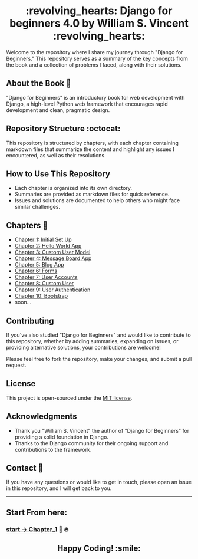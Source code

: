 <h1 align='center'>:revolving_hearts: Django for beginners 4.0 by William S. Vincent :revolving_hearts:</h1>

Welcome to the repository where I share my journey through "Django for Beginners." This repository serves as a summary of the key concepts from the book and a collection of problems I faced, along with their solutions.

## About the Book :blue_book:

"Django for Beginners" is an introductory book for web development with Django, a high-level Python web framework that encourages rapid development and clean, pragmatic design.

## Repository Structure :octocat:

This repository is structured by chapters, with each chapter containing markdown files that summarize the content and highlight any issues I encountered, as well as their resolutions.

## How to Use This Repository

- Each chapter is organized into its own directory.
- Summaries are provided as markdown files for quick reference.
- Issues and solutions are documented to help others who might face similar challenges.



## Chapters :blue_book:

- [Chapter 1: Initial Set Up](https://github.com/MansAlien/DFB_4.0_Summary/blob/main/Ch_01-Initial_setup.md)
- [Chapter 2: Hello World App](https://github.com/MansAlien/DFB_4.0_Summary/blob/main/Ch_02-Hello_World_app.md)
- [Chapter 3: Custom User Model](https://github.com/MansAlien/DFB_4.0_Summary/blob/main/Ch_03-pages_app.md)
- [Chapter 4: Message Board App](https://github.com/MansAlien/DFB_4.0_Summary/blob/main/Ch_04-message_board_app.md)
- [Chapter 5: Blog App](https://github.com/MansAlien/DFB_4.0_Summary/blob/main/Ch_5-blog_app.md)
- [Chapter 6: Forms](https://github.com/MansAlien/DFB_4.0_Summary/blob/main/Ch_6-forms.md)
- [Chapter 7: User Accounts](https://github.com/MansAlien/DFB_4.0_Summary/blob/main/Ch_7-user_accounts.md)
- [Chapter 8: Custom User](https://github.com/MansAlien/DFB_4.0_Summary/blob/main/Ch_8-Custom_user.md)
- [Chapter 9: User Authentication](https://github.com/MansAlien/DFB_4.0_Summary/blob/main/Ch_9-user_authentication.md)
- [Chapter 10: Bootstrap](https://github.com/MansAlien/DFB_4.0_Summary/blob/main/Ch_10-bootstrap.md)
- soon...


## Contributing

If you've also studied "Django for Beginners" and would like to contribute to this repository, whether by adding summaries, expanding on issues, or providing alternative solutions, your contributions are welcome!

Please feel free to fork the repository, make your changes, and submit a pull request.

## License 

This project is open-sourced under the [MIT license](LICENSE).

## Acknowledgments

- Thank you "William S. Vincent" the author of "Django for Beginners" for providing a solid foundation in Django.
- Thanks to the Django community for their ongoing support and contributions to the framework.

## Contact :incoming_envelope:

If you have any questions or would like to get in touch, please open an issue in this repository, and I will get back to you.

---

## Start From here:
### [start -> Chapter_1](https://github.com/MansAlien/DFB_4.0_Summary/blob/main/Ch_01-Initial_setup.md) :muscle: :fire:

<h2 align="center">Happy Coding! :smile:</h2>
